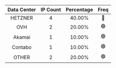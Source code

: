 | Data Center | IP Count | Percentage | Freq |
|:------------:|:--------:|:-----------:|:-----:|
| HETZNER | 4 | 40.00% | 🔴 |
| OVH | 2 | 20.00% | 🟢 |
| Akamai | 1 | 10.00% | 🟢 |
| Contabo | 1 | 10.00% | 🟢 |
| OTHER | 2 | 20.00% | 🟢 |